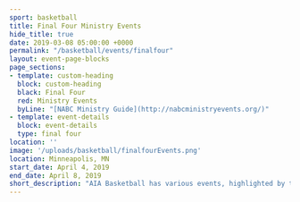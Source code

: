 ```yaml
---
sport: basketball
title: Final Four Ministry Events
hide_title: true
date: 2019-03-08 05:00:00 +0000
permalink: "/basketball/events/finalfour"
layout: event-page-blocks
page_sections:
- template: custom-heading
  block: custom-heading
  black: Final Four
  red: Ministry Events
  byLine: "[NABC Ministry Guide](http://nabcministryevents.org/)"
- template: event-details
  block: event-details
  type: final four
location: ''
image: '/uploads/basketball/finalfourEvents.png'
location: Minneapolis, MN
start_date: April 4, 2019
end_date: April 8, 2019
short_description: "AIA Basketball has various events, highlighted by the Legends of the Hardwood Breakfast at the Men's Final Four. Check out our events by going to the Final Four Events Page below."
---
```

